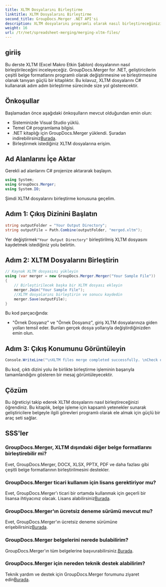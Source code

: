 ```yaml
---
title: XLTM Dosyalarını Birleştirme
linktitle: XLTM Dosyalarını Birleştirme
second_title: GroupDocs.Merger .NET API'si
description: XLTM dosyalarını programlı olarak nasıl birleştireceğinizi öğrenin. Kod örnekleri içeren adım adım kılavuz.
weight: 16
url: /tr/net/spreadsheet-merging/merging-xltm-files/
---
```

## giriiş
Bu derste XLTM (Excel Makro Etkin Şablon) dosyalarının nasıl birleştirileceğini inceleyeceğiz. GroupDocs.Merger for .NET, geliştiricilerin çeşitli belge formatlarını programlı olarak değiştirmesine ve birleştirmesine olanak tanıyan güçlü bir kitaplıktır. Bu kılavuz, XLTM dosyalarını C# kullanarak adım adım birleştirme sürecinde size yol gösterecektir.
## Önkoşullar
Başlamadan önce aşağıdaki önkoşulların mevcut olduğundan emin olun:
- Sisteminizde Visual Studio yüklü.
- Temel C# programlama bilgisi.
-  .NET kitaplığı için GroupDocs.Merger yüklendi. Şuradan indirebilirsiniz[Burada](https://releases.groupdocs.com/merger/net/).
- Birleştirmek istediğiniz XLTM dosyalarına erişim.

## Ad Alanlarını İçe Aktar
Gerekli ad alanlarını C# projenize aktararak başlayın.
```csharp
using System; 
using GroupDocs.Merger;
using System.IO;
```

Şimdi XLTM dosyalarını birleştirme konusuna geçelim.
## Adım 1: Çıkış Dizinini Başlatın
```csharp
string outputFolder = "Your Output Directory";
string outputFile = Path.Combine(outputFolder, "merged.xltm");
```
 Yer değiştirmek`"Your Output Directory"` birleştirilmiş XLTM dosyasını kaydetmek istediğiniz yolu belirtin.
## Adım 2: XLTM Dosyalarını Birleştirin
```csharp
// Kaynak XLTM dosyasını yükleyin
using (var merger = new GroupDocs.Merger.Merger("Your Sample File"))
{
    // Birleştirilecek başka bir XLTM dosyası ekleyin
    merger.Join("Your Sample File");
    //XLTM dosyalarını birleştirin ve sonucu kaydedin
    merger.Save(outputFile);
}
```
Bu kod parçacığında:
- "Örnek Dosyanız" ve "Örnek Dosyanız", giriş XLTM dosyalarınıza giden yolları temsil eder. Bunları gerçek dosya yollarıyla değiştirdiğinizden emin olun.
## Adım 3: Çıkış Konumunu Görüntüleyin
```csharp
Console.WriteLine("\nXLTM files merge completed successfully. \nCheck output in {0}", outputFolder);
```
Bu kod, çıktı dizini yolu ile birlikte birleştirme işleminin başarıyla tamamlandığını gösteren bir mesaj görüntüleyecektir.

## Çözüm
Bu öğreticiyi takip ederek XLTM dosyalarını nasıl birleştireceğinizi öğrendiniz. Bu kitaplık, belge işleme için kapsamlı yetenekler sunarak geliştiricilere belgeyle ilgili görevleri programlı olarak ele almak için güçlü bir araç seti sağlar.

## SSS'ler
### GroupDocs.Merger, XLTM dışındaki diğer belge formatlarını birleştirebilir mi?
Evet, GroupDocs.Merger, DOCX, XLSX, PPTX, PDF ve daha fazlası gibi çeşitli belge formatlarının birleştirilmesini destekler.
### GroupDocs.Merger ticari kullanım için lisans gerektiriyor mu?
 Evet, GroupDocs.Merger'ı ticari bir ortamda kullanmak için geçerli bir lisansa ihtiyacınız olacak. Lisans alabilirsiniz[Burada](https://purchase.groupdocs.com/buy).
### GroupDocs.Merger'ın ücretsiz deneme sürümü mevcut mu?
 Evet, GroupDocs.Merger'ın ücretsiz deneme sürümüne erişebilirsiniz[Burada](https://releases.groupdocs.com/).
### GroupDocs.Merger belgelerini nerede bulabilirim?
GroupDocs.Merger'ın tüm belgelerine başvurabilirsiniz.[Burada](https://tutorials.groupdocs.com/merger/net/).
### GroupDocs.Merger için nereden teknik destek alabilirim?
 Teknik yardım ve destek için GroupDocs.Merger forumunu ziyaret edin[Burada](https://forum.groupdocs.com/c/merger/32).